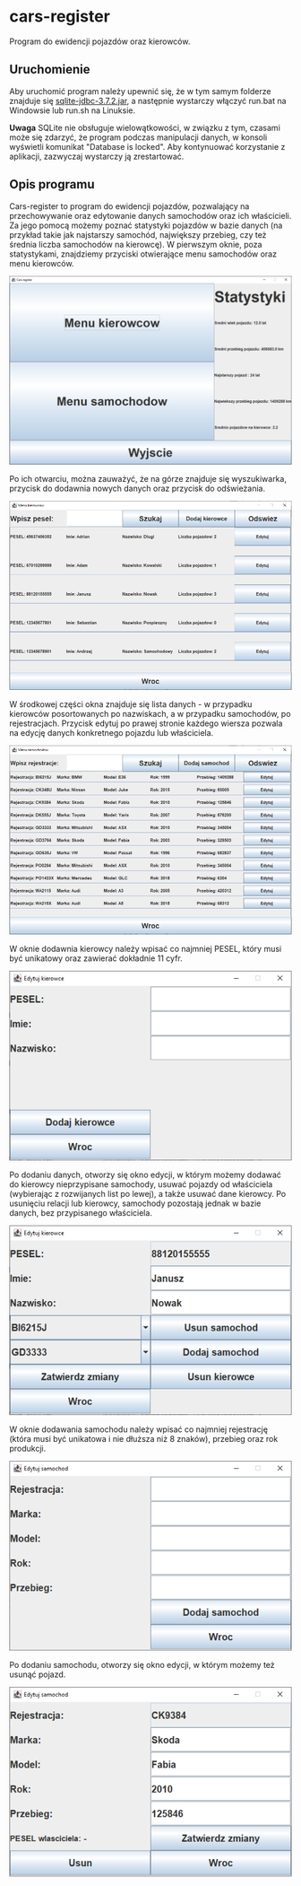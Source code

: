 # cars-register
Program do ewidencji pojazdów oraz kierowców.

## Uruchomienie
Aby uruchomić program należy upewnić się, że w tym samym folderze znajduje się [sqlite-jdbc-3.7.2.jar](https://livelancsac-my.sharepoint.com/:u:/g/personal/daniszew_lancaster_ac_uk/EeXQ0bwqtRtDvn9pNpkomFUBaH-4TQnvAp9sB6rLTNOjOQ?e=EzHP6C), a następnie wystarczy włączyć run.bat na Windowsie lub run.sh na Linuksie.

**Uwaga** SQLite nie obsługuje wielowątkowości, w związku z tym, czasami może się zdarzyć, że program podczas manipulacji danych, w konsoli wyświetli komunikat "Database is locked". Aby kontynuować korzystanie z aplikacji, zazwyczaj wystarczy ją zrestartować.

## Opis programu
Cars-register to program do ewidencji pojazdów, pozwalający na przechowywanie oraz edytowanie danych samochodów oraz ich właścicieli. Za jego pomocą możemy poznać statystyki pojazdów w bazie danych (na przykład takie jak najstarszy samochód, największy przebieg, czy też średnia liczba samochodów na kierowcę). W pierwszym oknie, poza statystykami, znajdziemy przyciski otwierające menu samochodów oraz menu kierowców.

![Main menu](https://github.com/d4nnysh/cars-register/blob/master/assets/main_window.png?raw=true)

Po ich otwarciu, można zauważyć, że na górze znajduje się wyszukiwarka, przycisk do dodawnia nowych danych oraz przycisk do odświeżania.

![Drivers_menu](https://github.com/d4nnysh/cars-register/blob/master/assets/drivers_window.png?raw=true)

W środkowej części okna znajduje się lista danych - w przypadku kierowców posortowanych po nazwiskach, a w przypadku samochodów, po rejestracjach. Przycisk edytuj po prawej stronie każdego wiersza pozwala na edycję danych konkretnego pojazdu lub właściciela. 

![Cars_menu](https://github.com/d4nnysh/cars-register/blob/master/assets/cars_window.png?raw=true)

W oknie dodawnia kierowcy należy wpisać co najmniej PESEL, który musi być unikatowy oraz zawierać dokładnie 11 cyfr.

![Add_driver](https://github.com/d4nnysh/cars-register/blob/master/assets/add_driver.png?raw=true)

Po dodaniu danych, otworzy się okno edycji, w którym możemy dodawać do kierowcy nieprzypisane samochody, usuwać pojazdy od właściciela (wybierając z rozwijanych list po lewej), a także usuwać dane kierowcy. Po usunięciu relacji lub kierowcy, samochody pozostają jednak w bazie danych, bez przypisanego właściciela.

![Edit driver](https://github.com/d4nnysh/cars-register/blob/master/assets/edit_driver.png?raw=true)

W oknie dodawania samochodu należy wpisać co najmniej rejestrację (która musi być unikatowa i nie dłuższa niż 8 znaków), przebieg oraz rok produkcji.

![Add_car](https://github.com/d4nnysh/cars-register/blob/master/assets/add_car.png?raw=true)

Po dodaniu samochodu, otworzy się okno edycji, w którym możemy też usunąć pojazd. 

![Edit_car](https://github.com/d4nnysh/cars-register/blob/master/assets/edit_car.png?raw=true)
